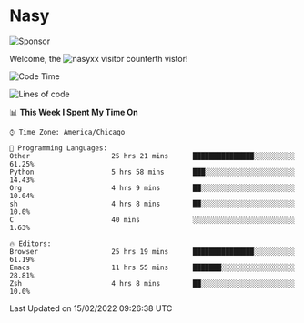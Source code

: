 # Nasy

<!--
<p align="center">
<img height="200" src="https://github-readme-stats.vercel.app/api?username=nasyxx&count_private=true&show_icons=true&theme=dracula&include_all_commits=true"/>
<img height="200" src="https://github-readme-stats.vercel.app/api/top-langs/?username=nasyxx&theme=dracula&hide=html,jupyter+notebook&count_private=true&show_icons=true"/>
</p>

  
----------------
-->

![Sponsor](https://img.shields.io/static/v1.svg?label=Sponsor&message=%E2%9D%A4&logo=GitHub&style=flat&color=pink)
 
Welcome, the ![nasyxx visitor counter](https://count.getloli.com/get/@nasyxx?theme=rule34)th vistor!
 
<!--START_SECTION:waka-->
![Code Time](http://img.shields.io/badge/Code%20Time-1%2C908%20hrs%2050%20mins-blue)

![Lines of code](https://img.shields.io/badge/From%20Hello%20World%20I%27ve%20Written-5%20Million%20lines%20of%20code-blue)

📊 **This Week I Spent My Time On** 

```text
⌚︎ Time Zone: America/Chicago

💬 Programming Languages: 
Other                    25 hrs 21 mins      ███████████████░░░░░░░░░░   61.25% 
Python                   5 hrs 58 mins       ███░░░░░░░░░░░░░░░░░░░░░░   14.43% 
Org                      4 hrs 9 mins        ██░░░░░░░░░░░░░░░░░░░░░░░   10.04% 
sh                       4 hrs 8 mins        ██░░░░░░░░░░░░░░░░░░░░░░░   10.0% 
C                        40 mins             ░░░░░░░░░░░░░░░░░░░░░░░░░   1.63%

🔥 Editors: 
Browser                  25 hrs 19 mins      ███████████████░░░░░░░░░░   61.19% 
Emacs                    11 hrs 55 mins      ███████░░░░░░░░░░░░░░░░░░   28.81% 
Zsh                      4 hrs 8 mins        ██░░░░░░░░░░░░░░░░░░░░░░░   10.0%

```


 Last Updated on 15/02/2022 09:26:38 UTC
<!--END_SECTION:waka-->

<!-- ![visitors](https://visitor-badge.laobi.icu/badge?page_id=nasyxx.nasyxx) -->
